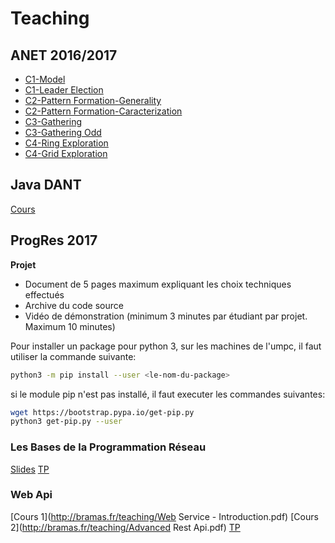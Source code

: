 Teaching
========

ANET 2016/2017
--------

* [C1-Model](https://github.com/Bramas/bramas.fr/raw/gh-pages/p1-model.pdf)
* [C1-Leader Election](https://github.com/Bramas/bramas.fr/raw/gh-pages/p1-leader.pdf)
* [C2-Pattern Formation-Generality](https://github.com/Bramas/bramas.fr/raw/gh-pages/p2-pattern-formation.pdf)
* [C2-Pattern Formation-Caracterization](https://github.com/Bramas/bramas.fr/raw/gh-pages/p2-pattern-formation-caracterization.pdf)
* [C3-Gathering](https://github.com/Bramas/bramas.fr/raw/gh-pages/p3-gathering_intro.pdf)
* [C3-Gathering Odd](https://github.com/Bramas/bramas.fr/raw/gh-pages/p3-gathering_odd.pdf)
* [C4-Ring Exploration](https://github.com/Bramas/bramas.fr/raw/gh-pages/p4-ring_exploration.pdf)
* [C4-Grid Exploration](https://github.com/Bramas/bramas.fr/raw/gh-pages/p4-grid_exploration.pdf)

Java DANT
---------

[Cours](http://bramas.gitlab.io/Java-course)


ProgRes 2017
-----------

**Projet**
 - Document de 5 pages maximum expliquant les choix techniques effectués
 - Archive du code source
 - Vidéo de démonstration (minimum 3 minutes par étudiant par projet. Maximum 10 minutes)

Pour installer un package pour python 3, sur les machines de l'umpc, il faut utiliser la commande suivante:

```bash
python3 -m pip install --user <le-nom-du-package>
```
si le module pip n'est pas installé, il faut executer les commandes suivantes:

```bash
wget https://bootstrap.pypa.io/get-pip.py
python3 get-pip.py --user
```

### Les Bases de la Programmation Réseau

[Slides](http://bramas.fr/teaching/Progres-intro.pdf)
[TP](http://bramas.fr/teaching/PROGRES_TP1.pdf)

### Web Api

[Cours 1](http://bramas.fr/teaching/Web Service - Introduction.pdf)
[Cours 2](http://bramas.fr/teaching/Advanced Rest Api.pdf)
[TP](https://github.com/Bramas/bramas.fr/raw/gh-pages/projet-webApi.pdf)

<!---
### NodeJs

Node js est installer dans le dossier `/Vrac/ProgRes/local/bin`. Pour l'utiliser facilement, ajoutez-le au Path:

```bash
echo 'export PATH=/Vrac/ProgRes/local/bin:$PATH' >> ~/.bashrc
source ~/.bashrc
```

[Cours 1](/teaching/introduction-to-js-and-nodejs.pdf)
[Cours 2](/teaching/real-time-networking-game-with-nodejs.pdf)
[TP](/teaching/TP-Nodejs.pdf)
[Projet](/teaching/NodeJS-projet.pdf)
-->
